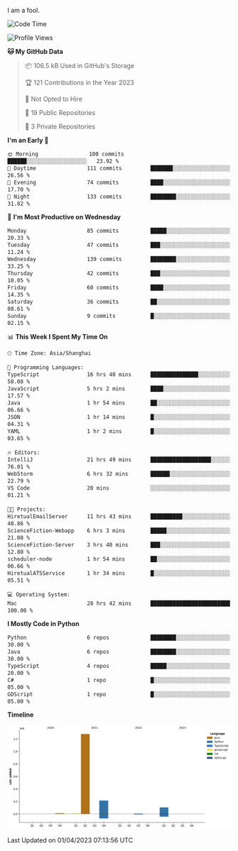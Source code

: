 I am a fool.

<!--START_SECTION:waka-->
![Code Time](http://img.shields.io/badge/Code%20Time-245%20hrs%2051%20mins-blue)

![Profile Views](http://img.shields.io/badge/Profile%20Views-3-blue)

**🐱 My GitHub Data** 

> 📦 106.5 kB Used in GitHub's Storage 
 > 
> 🏆 121 Contributions in the Year 2023
 > 
> 🚫 Not Opted to Hire
 > 
> 📜 19 Public Repositories 
 > 
> 🔑 3 Private Repositories 
 > 
**I'm an Early 🐤** 

```text
🌞 Morning                100 commits         ██████░░░░░░░░░░░░░░░░░░░   23.92 % 
🌆 Daytime                111 commits         ███████░░░░░░░░░░░░░░░░░░   26.56 % 
🌃 Evening                74 commits          ████░░░░░░░░░░░░░░░░░░░░░   17.70 % 
🌙 Night                  133 commits         ████████░░░░░░░░░░░░░░░░░   31.82 % 
```
📅 **I'm Most Productive on Wednesday** 

```text
Monday                   85 commits          █████░░░░░░░░░░░░░░░░░░░░   20.33 % 
Tuesday                  47 commits          ███░░░░░░░░░░░░░░░░░░░░░░   11.24 % 
Wednesday                139 commits         ████████░░░░░░░░░░░░░░░░░   33.25 % 
Thursday                 42 commits          ███░░░░░░░░░░░░░░░░░░░░░░   10.05 % 
Friday                   60 commits          ████░░░░░░░░░░░░░░░░░░░░░   14.35 % 
Saturday                 36 commits          ██░░░░░░░░░░░░░░░░░░░░░░░   08.61 % 
Sunday                   9 commits           █░░░░░░░░░░░░░░░░░░░░░░░░   02.15 % 
```


📊 **This Week I Spent My Time On** 

```text
🕑︎ Time Zone: Asia/Shanghai

💬 Programming Languages: 
TypeScript               16 hrs 40 mins      ███████████████░░░░░░░░░░   58.08 % 
JavaScript               5 hrs 2 mins        ████░░░░░░░░░░░░░░░░░░░░░   17.57 % 
Java                     1 hr 54 mins        ██░░░░░░░░░░░░░░░░░░░░░░░   06.66 % 
JSON                     1 hr 14 mins        █░░░░░░░░░░░░░░░░░░░░░░░░   04.31 % 
YAML                     1 hr 2 mins         █░░░░░░░░░░░░░░░░░░░░░░░░   03.65 % 

🔥 Editors: 
IntelliJ                 21 hrs 49 mins      ███████████████████░░░░░░   76.01 % 
WebStorm                 6 hrs 32 mins       ██████░░░░░░░░░░░░░░░░░░░   22.79 % 
VS Code                  20 mins             ░░░░░░░░░░░░░░░░░░░░░░░░░   01.21 % 

🐱‍💻 Projects: 
HiretualEmailServer      11 hrs 43 mins      ██████████░░░░░░░░░░░░░░░   40.86 % 
ScienceFiction-Webapp    6 hrs 3 mins        █████░░░░░░░░░░░░░░░░░░░░   21.08 % 
ScienceFiction-Server    3 hrs 40 mins       ███░░░░░░░░░░░░░░░░░░░░░░   12.80 % 
scheduler-node           1 hr 54 mins        ██░░░░░░░░░░░░░░░░░░░░░░░   06.66 % 
HiretualATSService       1 hr 34 mins        █░░░░░░░░░░░░░░░░░░░░░░░░   05.51 % 

💻 Operating System: 
Mac                      28 hrs 42 mins      █████████████████████████   100.00 % 
```

**I Mostly Code in Python** 

```text
Python                   6 repos             ████████░░░░░░░░░░░░░░░░░   30.00 % 
Java                     6 repos             ████████░░░░░░░░░░░░░░░░░   30.00 % 
TypeScript               4 repos             █████░░░░░░░░░░░░░░░░░░░░   20.00 % 
C#                       1 repo              █░░░░░░░░░░░░░░░░░░░░░░░░   05.00 % 
GDScript                 1 repo              █░░░░░░░░░░░░░░░░░░░░░░░░   05.00 % 
```



**Timeline**

![Lines of Code chart](https://raw.githubusercontent.com/VeejaLiu/VeejaLiu/master/assets/bar_graph.png)


 Last Updated on 01/04/2023 07:13:56 UTC
<!--END_SECTION:waka-->
